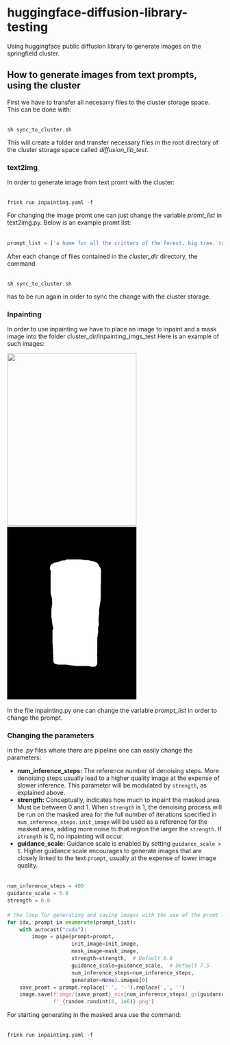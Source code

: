 # huggingface-diffusion-library-testing
Using huggingface public diffusion library to generate images on the springfield cluster. 

## How to generate images from text prompts, using the cluster

First we have to transfer all necesarry files to the cluster storage space. This can be done with:

```

sh sync_to_cluster.sh

```

This will create a folder and transfer necessary files in the root directory of the cluster storage space called *diffusion_lib_test*.  

### **text2img**

In order to generate image from text promt with the cluster:

```

frink run inpainting.yaml -f 

```

For changing the image promt one can just change the variable *promt_list* in text2img.py.
Below is an example promt list: 

```python

prompt_list = ['a home for all the critters of the forest, big tree, tall , lush , calm , book cover , ultra realistic , 4k , 8k']


```

After each change of files contained in the *cluster_dir* directory, the command

```

sh sync_to_cluster.sh

```

has to be run again in order to sync the change with the cluster storage. 

### **Inpainting**

In order to use inpainting we have to place an image to inpaint and a mask image into the folder cluster_dir/inpainting_imgs_test
Here is an example of such images: 

<p float="left">
  <img src="./cluster_dir/inpainting_imgs_test/img2.png" width=302 height=403>
  <img src="./cluster_dir/inpainting_imgs_test/mask2.png" width=302 height=403>
</p>

In the file inpainting.py one can change the variable *prompt_list* in order to change the prompt.

### Changing the parameters

in the *.py* files where there are pipeline one can easily change the parameters:

* **num_inference_steps:** The reference number of denoising steps. More denoising steps usually lead to a higher quality image at
                the expense of slower inference. This parameter will be modulated by `strength`, as explained above.
* **strength:** Conceptually, indicates how much to inpaint the masked area. Must be between 0 and 1. When `strength`
                is 1, the denoising process will be run on the masked area for the full number of iterations specified
                in `num_inference_steps`. `init_image` will be used as a reference for the masked area, adding more
                noise to that region the larger the `strength`. If `strength` is 0, no inpainting will occur.
* **guidance_scale:** Guidance scale is enabled by setting `guidance_scale >
                1`. Higher guidance scale encourages to generate images that are closely linked to the text `prompt`,
                usually at the expense of lower image quality.

```python

num_inference_steps = 400
guidance_scale = 5.0
strength = 0.8

# The loop for generating and saving images with the use of the promt_list.
for idx, prompt in enumerate(prompt_list):
    with autocast("cuda"):
        image = pipe(prompt=prompt,
                     init_image=init_image,
                     mask_image=mask_image,
                     strength=strength,  # Default 0.8
                     guidance_scale=guidance_scale,  # Default 7.5
                     num_inference_steps=num_inference_steps,
                     generator=None).images[0]
    save_promt = prompt.replace(' ', '-').replace(',', '')
    image.save(f'imgs/{save_promt}_nis{num_inference_steps}_gs{guidance_scale}_s{strength}'
               f'_{random.randint(0, 1e6)}.png')

```

For starting generating in the masked area use the command: 

```

frink run inpainting.yaml -f 

```

